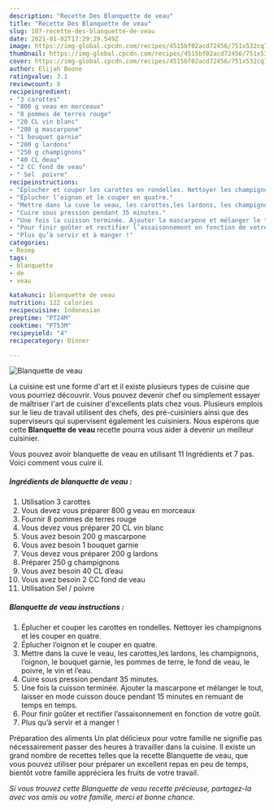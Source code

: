 ```yaml
---
description: "Recette Des Blanquette de veau"
title: "Recette Des Blanquette de veau"
slug: 107-recette-des-blanquette-de-veau
date: 2021-01-02T17:29:29.549Z
image: https://img-global.cpcdn.com/recipes/4515bf02acd72456/751x532cq70/blanquette-de-veau-photo-principale-de-la-recette.jpg
thumbnail: https://img-global.cpcdn.com/recipes/4515bf02acd72456/751x532cq70/blanquette-de-veau-photo-principale-de-la-recette.jpg
cover: https://img-global.cpcdn.com/recipes/4515bf02acd72456/751x532cq70/blanquette-de-veau-photo-principale-de-la-recette.jpg
author: Elijah Boone
ratingvalue: 3.1
reviewcount: 8
recipeingredient:
- "3 carottes"
- "800 g veau en morceaux"
- "8 pommes de terres rouge"
- "20 CL vin blanc"
- "200 g mascarpone"
- "1 bouquet garnie"
- "200 g lardons"
- "250 g champignons"
- "40 CL deau"
- "2 CC fond de veau"
- " Sel  poivre"
recipeinstructions:
- "Éplucher et couper les carottes en rondelles. Nettoyer les champignons et les couper en quatre."
- "Éplucher l’oignon et le couper en quatre."
- "Mettre dans la cuve le veau, les carottes,les lardons, les champignons, l’oignon, le bouquet garnie, les pommes de terre, le fond de veau, le poivre, le vin et l’eau."
- "Cuire sous pression pendant 35 minutes."
- "Une fois la cuisson terminée. Ajouter la mascarpone et mélanger le tout, laisser en mode cuisson douce pendant 15 minutes en remuant de temps en temps."
- "Pour finir goûter et rectifier l’assaisonnement en fonction de votre goût."
- "Plus qu’à servir et à manger !"
categories:
- Resep
tags:
- blanquette
- de
- veau

katakunci: blanquette de veau 
nutrition: 122 calories
recipecuisine: Indonesian
preptime: "PT24M"
cooktime: "PT53M"
recipeyield: "4"
recipecategory: Dinner

---
```



![Blanquette de veau](https://img-global.cpcdn.com/recipes/4515bf02acd72456/751x532cq70/blanquette-de-veau-photo-principale-de-la-recette.jpg)

La cuisine est une forme d'art et il existe plusieurs types de cuisine que vous pourriez découvrir. Vous pouvez devenir chef ou simplement essayer de maîtriser l'art de cuisiner d'excellents plats chez vous. Plusieurs emplois sur le lieu de travail utilisent des chefs, des pré-cuisiniers ainsi que des superviseurs qui supervisent également les cuisiniers. Nous espérons que cette <strong> Blanquette de veau </strong> recette pourra vous aider à devenir un meilleur cuisinier.

<!--inarticleads1-->

Vous pouvez avoir blanquette de veau en utilisant 11 Ingrédients et 7 pas. Voici comment vous cuire il.

##### Ingrédients de blanquette de veau :

1. Utilisation 3 carottes
1. Vous devez vous préparer 800 g veau en morceaux
1. Fournir 8 pommes de terres rouge
1. Vous devez vous préparer 20 CL vin blanc
1. Vous avez besoin 200 g mascarpone
1. Vous avez besoin 1 bouquet garnie
1. Vous devez vous préparer 200 g lardons
1. Préparer 250 g champignons
1. Vous avez besoin 40 CL d’eau
1. Vous avez besoin 2 CC fond de veau
1. Utilisation  Sel / poivre




<!--inarticleads2-->

##### Blanquette de veau instructions :

1. Éplucher et couper les carottes en rondelles. Nettoyer les champignons et les couper en quatre.
1. Éplucher l’oignon et le couper en quatre.
1. Mettre dans la cuve le veau, les carottes,les lardons, les champignons, l’oignon, le bouquet garnie, les pommes de terre, le fond de veau, le poivre, le vin et l’eau.
1. Cuire sous pression pendant 35 minutes.
1. Une fois la cuisson terminée. Ajouter la mascarpone et mélanger le tout, laisser en mode cuisson douce pendant 15 minutes en remuant de temps en temps.
1. Pour finir goûter et rectifier l’assaisonnement en fonction de votre goût.
1. Plus qu’à servir et à manger !




<!--inarticleads1-->

<p>
Préparation des aliments Un plat délicieux pour votre famille ne signifie pas nécessairement passer des heures à travailler dans la cuisine. Il existe un grand nombre de recettes telles que la recette Blanquette de veau, que vous pouvez utiliser pour préparer un excellent repas en peu de temps, bientôt votre famille appréciera les fruits de votre travail.
</p>

<p>
<i>Si vous trouvez cette Blanquette de veau recette précieuse, partagez-la avec vos amis ou votre famille, merci et bonne chance.</i>
</p>
